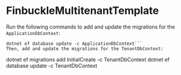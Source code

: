 # FinbuckleMultitenantTemplate
Run the following commands to add and update the migrations for the `ApplicationDbContext`:
 ```dotnet ef migrations add InitialConfig -c ApplicationDbContext
dotnet ef database update -c ApplicationDbContext```
Then, add and update the migrations for the TenantDbContext:
```
dotnet ef migrations add InitialCreate -c TenantDbContext
dotnet ef database update -c TenantDbContext
```
